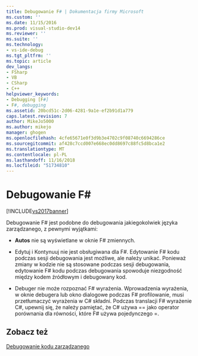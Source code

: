 ```yaml
---
title: Debugowanie F# | Dokumentacja firmy Microsoft
ms.custom: ''
ms.date: 11/15/2016
ms.prod: visual-studio-dev14
ms.reviewer: ''
ms.suite: ''
ms.technology:
- vs-ide-debug
ms.tgt_pltfrm: ''
ms.topic: article
dev_langs:
- FSharp
- VB
- CSharp
- C++
helpviewer_keywords:
- Debugging [F#]
- F#, debugging
ms.assetid: 20bcd51c-2d06-4281-9a1e-ef2b91d1a779
caps.latest.revision: 7
author: MikeJo5000
ms.author: mikejo
manager: ghogen
ms.openlocfilehash: 4cfe65671e0f3d9b3e4702c9f08740c6694286ce
ms.sourcegitcommit: af428c7ccd007e668ec0dd8697c88fc5d8bca1e2
ms.translationtype: MT
ms.contentlocale: pl-PL
ms.lasthandoff: 11/16/2018
ms.locfileid: "51734810"
---
```

# <a name="debugging-f"></a>Debugowanie F# #
[!INCLUDE[vs2017banner](../includes/vs2017banner.md)]

Debugowanie F# jest podobne do debugowania jakiegokolwiek języka zarządzanego, z pewnymi wyjątkami:  
  
-   **Autos** nie są wyświetlane w oknie F# zmiennych.  
  
-   Edytuj i Kontynuuj nie jest obsługiwana dla F#. Edytowanie F# kodu podczas sesji debugowania jest możliwe, ale należy unikać. Ponieważ zmiany w kodzie nie są stosowane podczas sesji debugowania, edytowanie F# kodu podczas debugowania spowoduje niezgodność między kodem źródłowym i debugowany kod.  
  
-   Debuger nie może rozpoznać F# wyrażenia. Wprowadzenia wyrażenia, w oknie debugera lub okno dialogowe podczas F# profilowanie, musi przetłumaczyć wyrażenia w C# składni. Podczas translacji F# wyrażenie C#, upewnij się, że należy pamiętać, że C# używa == jako operator porównania dla równości, które F# używa pojedynczego =.  
  
## <a name="see-also"></a>Zobacz też  
 [Debugowanie kodu zarządzanego](../debugger/debugging-managed-code.md)



